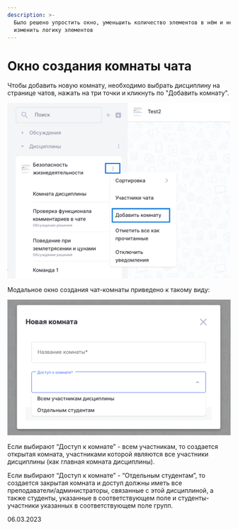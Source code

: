```yaml
---
description: >-
  Было решено упростить окно, уменьшить количество элементов в нём и немного
  изменить логику элементов
---
```


# Окно создания комнаты чата

Чтобы добавить новую комнату, необходимо выбрать дисциплину на странице чатов, нажать на три точки и кликнуть по "Добавить комнату".

![](<../../.gitbook/assets/image (7) (1) (3) (1).png>)

Модальное окно создания чат-комнаты приведено к такому виду:

![](<../../.gitbook/assets/image (1) (1) (1) (1) (1) (1) (1) (1) (1) (1) (1) (1) (1) (1) (1) (1) (1) (1) (1) (1) (1) (1) (1) (1) (1) (1) (1) (1) (1) (1) (1) (1) (1) (1) (1) (1) (1) (1) (1) (1) (1) (1) (1) (1) (1) (1) (1) (1) (1) (1) (1) (1) (1) (1) (1) (1) (1) (1) (1) (1)  (17).png>)

Если выбирают “Доступ к комнате” - всем участникам, то создается открытая комната, участниками которой являются все участники дисциплины (как главная комната дисциплины).

Если выбирают “Доступ к комнате” - “Отдельным студентам”, то создается закрытая комната и доступ должны иметь все преподаватели/администраторы, связанные с этой дисциплиной, а также студенты, указанные в соответствующем поле и студенты-участники указанных в соответствующем поле групп.

06.03.2023
